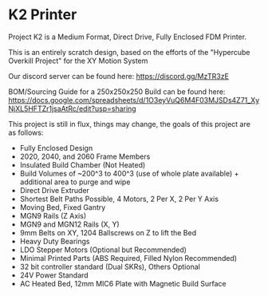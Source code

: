 # K2 Printer

Project K2 is a Medium Format, Direct Drive, Fully Enclosed FDM Printer.

This is an entirely scratch design, based on the efforts of the "Hypercube Overkill Project" for the XY Motion System

Our discord server can be found here: https://discord.gg/MzTR3zE

BOM/Sourcing Guide for a 250x250x250 Build can be found here: https://docs.google.com/spreadsheets/d/1O3eyVuQ6M4F03MJSDs4Z71_XyNjXL5HFTZr1jsaAtRc/edit?usp=sharing

This project is still in flux, things may change, the goals of this project are as follows:

- Fully Enclosed Design
- 2020, 2040, and 2060 Frame Members
- Insulated Build Chamber (Not Heated)
- Build Volumes of ~200^3 to 400^3 (use of whole plate available) + additional area to purge and wipe
- Direct Drive Extruder
- Shortest Belt Paths Possible, 4 Motors, 2 Per X, 2 Per Y Axis
- Moving Bed, Fixed Gantry
- MGN9 Rails (Z Axis)
- MGN9 and MGN12 Rails (X, Y)
- 9mm Belts on XY, 1204 Ballscrews on Z to lift the Bed
- Heavy Duty Bearings
- LDO Stepper Motors (Optional but Recommended)
- Minimal Printed Parts (ABS Required, Filled Nylon Recommended)
- 32 bit controller standard (Dual SKRs), Others Optional
- 24V Power Standard
- AC Heated Bed, 12mm MIC6 Plate with Magnetic Build Surface
